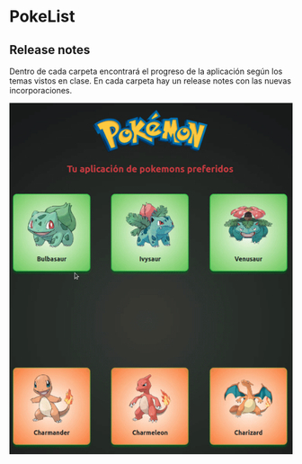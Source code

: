 # PokeList

## Release notes
Dentro de cada carpeta encontrará el progreso de la aplicación según los temas vistos en clase. En cada carpeta hay un release notes con las nuevas incorporaciones.

![pokeList_popup](pokeList_popup.gif)
